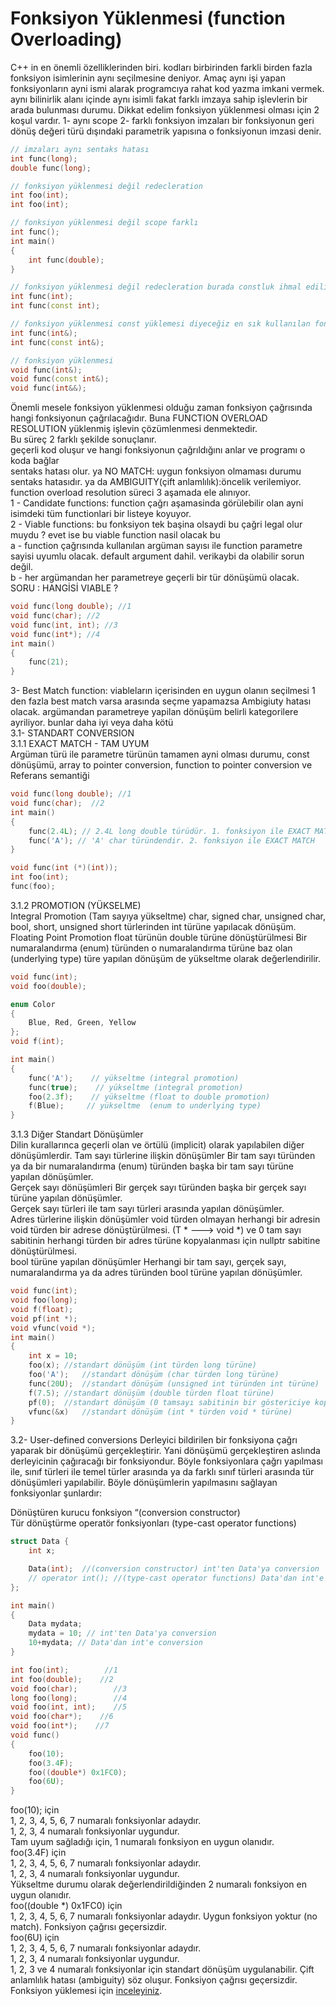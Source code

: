 # Fonksiyon Yüklenmesi (function Overloading)
C++ in en önemli özelli̇klerinden biri. kodları birbirinden farkli birden fazla fonksi̇yon isimlerinin aynı seçilmesine deniyor. 
Amaç aynı işi yapan fonksi̇yonların ayni ismi alarak programcıya rahat kod yazma imkani vermek. aynı bilinirlik alanı içinde aynı isimli fakat farklı imzaya sahip işlevlerin
bir arada bulunması durumu. Dikkat edelim fonksiyon yüklenmesi olması için 2 koşul vardır. 1- aynı scope 2- farklı fonksiyon imzaları 
bir fonksi̇yonun geri dönüş değeri türü dışındaki parametrik yapısına o fonksiyonun imzasi denir.
```cpp
// imzaları aynı sentaks hatası
int func(long);
double func(long);

// fonksiyon yüklenmesi değil redecleration
int foo(int);
int foo(int);

// fonksiyon yüklenmesi değil scope farklı
int func();
int main()
{
    int func(double);
}

// fonksiyon yüklenmesi değil redecleration burada constluk ihmal ediliyor
int func(int);
int func(const int);

// fonksiyon yüklenmesi const yüklemesi diyeceğiz en sık kullanılan fonksiyon yüklenmesi
int func(int&);
int func(const int&);

// fonksiyon yüklenmesi
void func(int&);
void func(const int&);
void func(int&&);
```
Önemli mesele fonksiyon yüklenmesi olduğu zaman fonksiyon çağrısında hangi fonksiyonun çağrılacağıdır. Buna FUNCTION OVERLOAD RESOLUTION
yüklenmiş işlevin çözümlenmesi denmektedir.  
Bu süreç 2 farklı şekilde sonuçlanır.  
geçerli kod oluşur ve hangi fonksi̇yonun çağrıldığını anlar ve programı o koda bağlar  
sentaks hatası olur. ya NO MATCH: uygun fonksiyon olmaması durumu sentaks hatasıdır. ya da AMBIGUITY(çift anlamlılık):öncelik verilemiyor.
function overload resolution süreci̇ 3 aşamada ele alınıyor.  
1 - Candidate functions: function çağrı aşamasinda görülebilir olan ayni isimdeki tüm functionlari bir listeye koyuyor.   
2 - Viable functions: bu fonksiyon tek başina olsaydi bu çağri legal olur muydu ? evet i̇se bu viable function nasil olacak bu  
	a - function çağrısında kullanılan argüman sayısı ile
	function parametre sayisi uyumlu olacak. default argument dahil.
	veri̇kaybi da olabilir sorun deği̇l.  
	b - her argümandan her parametreye geçerli bi̇r tür dönüşümü olacak.  
  SORU : HANGİSİ VIABLE ?
```cpp
void func(long double); //1
void func(char); //2
void func(int, int); //3
void func(int*); //4
int main()
{
    func(21);
}
```
3- Best Match function: viableların içerisinden en uygun olanın seçilmesi 1 den fazla best match varsa arasında seçme yapamazsa Ambigiuty hatası olacak.
argümandan parametreye yapilan dönüşüm beli̇rli̇ kategori̇lere ayriliyor. bunlar daha i̇yi̇ veya daha kötü  
3.1- STANDART CONVERSION  
3.1.1 EXACT MATCH - TAM UYUM   
Argüman türü ile parametre türünün tamamen ayni olması durumu, const dönüşümü, array to pointer conversion, function to pointer conversion ve Referans semantiği
```cpp
void func(long double); //1
void func(char);  //2
int main()
{
    func(2.4L); // 2.4L long double türüdür. 1. fonksiyon ile EXACT MATCH VAR.
    func('A'); // 'A' char türündendir. 2. fonksiyon ile EXACT MATCH
}

void func(int (*)(int));
int foo(int);
func(foo); 
```
3.1.2 PROMOTION (YÜKSELME)  
Integral Promotion (Tam sayıya yükseltme) char, signed char, unsigned char, bool, short, unsigned short türlerinden int türüne yapılacak dönüşüm.  
Floating Point Promotion float türünün double türüne dönüştürülmesi
Bir numaralandırma (enum) türünden o numaralandırma türüne baz olan (underlying type) türe yapılan dönüşüm de yükseltme olarak değerlendirilir.  
```cpp
void func(int);
void foo(double);

enum Color
{
    Blue, Red, Green, Yellow
};
void f(int);

int main()
{
    func('A');    // yükseltme (integral promotion)
    func(true);    // yükseltme (integral promotion)
    foo(2.3f);    // yükseltme (float to double promotion)
    f(Blue);     // yükseltme  (enum to underlying type)
}
```
3.1.3 Diğer Standart Dönüşümler   
Dilin kurallarınca geçerli olan ve örtülü (implicit) olarak yapılabilen diğer dönüşümlerdir. 
Tam sayı türlerine ilişkin dönüşümler Bir tam sayı türünden ya da bir numaralandırma (enum) türünden başka bir tam sayı türüne yapılan dönüşümler.    
Gerçek sayı dönüşümleri Bir gerçek sayı türünden başka bir gerçek sayı türüne yapılan dönüşümler.  
Gerçek sayı türleri ile tam sayı türleri arasında yapılan dönüşümler.  
Adres türlerine ilişkin dönüşümler void türden olmayan herhangi bir adresin void türden bir adrese dönüştürülmesi. (T * ---> void *)
ve 0 tam sayı sabitinin herhangi türden bir adres türüne kopyalanması için nullptr sabitine dönüştürülmesi.  
bool türüne yapılan dönüşümler Herhangi bir tam sayı, gerçek sayı, numaralandırma ya da adres türünden bool türüne yapılan dönüşümler.
```cpp
void func(int);
void foo(long);
void f(float);
void pf(int *);
void vfunc(void *);
int main()
{
    int x = 10;
    foo(x);	//standart dönüşüm (int türden long türüne)
    foo('A');	//standart dönüşüm (char türden long türüne)
    func(20U);	//standart dönüşüm (unsigned int türünden int türüne)
    f(7.5);	//standart dönüşüm (double türden float türüne)
    pf(0);	//standart dönüşüm (0 tamsayı sabitinin bir göstericiye kopyalanması
    vfunc(&x)	//standart dönüşüm (int * türden void * türüne)
}
```
3.2- User-defined conversions 
Derleyici bildirilen bir fonksiyona çağrı yaparak bir dönüşümü gerçekleştirir. 
Yani dönüşümü gerçekleştiren aslında derleyicinin çağıracağı bir fonksiyondur. 
Böyle fonksiyonlara çağrı yapılması ile, sınıf türleri ile temel türler arasında ya da farklı sınıf türleri arasında tür dönüşümleri yapılabilir. 
Böyle dönüşümlerin yapılmasını sağlayan fonksiyonlar şunlardır:

Dönüştüren kurucu fonksiyon “(conversion constructor)  
Tür dönüştürme operatör fonksiyonları (type-cast operator functions)  
```cpp
struct Data {
    int x;

    Data(int);  //(conversion constructor) int'ten Data'ya conversion
    // operator int(); //(type-cast operator functions) Data'dan int'e conversion
};

int main()
{
    Data mydata;
    mydata = 10; // int'ten Data'ya conversion
    10+mydata; // Data'dan int'e conversion
}
```
```cpp
int foo(int);        //1
int foo(double);    //2
void foo(char);        //3
long foo(long);        //4
void foo(int, int);    //5
void foo(char*);    //6
void foo(int*);    //7
void func()
{
    foo(10);
    foo(3.4F);
    foo((double*) 0x1FC0);
    foo(6U);
}
```
foo(10); için  
1, 2, 3, 4, 5, 6, 7 numaralı fonksiyonlar adaydır.  
1, 2, 3, 4 numaralı fonksiyonlar uygundur.  
Tam uyum sağladığı için, 1 numaralı fonksiyon en uygun olanıdır.  
foo(3.4F) için  
1, 2, 3, 4, 5, 6, 7 numaralı fonksiyonlar adaydır.  
1, 2, 3, 4 numaralı fonksiyonlar uygundur.  
Yükseltme durumu olarak değerlendirildiğinden 2 numaralı fonksiyon en uygun olanıdır.  
foo((double *) 0x1FC0) için  
1, 2, 3, 4, 5, 6, 7 numaralı fonksiyonlar adaydır.
Uygun fonksiyon yoktur (no match). Fonksiyon çağrısı geçersizdir.  
foo(6U) için  
1, 2, 3, 4, 5, 6, 7 numaralı fonksiyonlar adaydır.  
1, 2, 3, 4 numaralı fonksiyonlar uygundur.  
1, 2, 3 ve 4 numaralı fonksiyonlar için standart dönüşüm uygulanabilir. Çift anlamlılık hatası (ambiguity) söz oluşur. Fonksiyon çağrısı geçersizdir.  
Fonksiyon yüklemesi için [inceleyiniz](https://necatiergin2019.medium.com/fonksiyon-y%C3%BCklemesi-function-overloading-388ec04e5e72).
